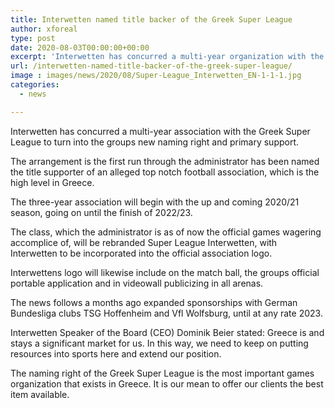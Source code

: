 ```yaml
---
title: Interwetten named title backer of the Greek Super League
author: xforeal 
type: post
date: 2020-08-03T00:00:00+00:00
excerpt: 'Interwetten has concurred a multi-year organization with the Greek Super League to turn into the associations new naming right and primary sponsor '
url: /interwetten-named-title-backer-of-the-greek-super-league/
image : images/news/2020/08/Super-League_Interwetten_EN-1-1-1.jpg
categories:
  - news

---
```

Interwetten has concurred a multi-year association with the Greek Super League to turn into the groups new naming right and primary support. 

The arrangement is the first run through the administrator has been named the title supporter of an alleged top notch football association, which is the high level in Greece. 

The three-year association will begin with the up and coming 2020/21 season, going on until the finish of 2022/23. 

The class, which the administrator is as of now the official games wagering accomplice of, will be rebranded Super League Interwetten, with Interwetten to be incorporated into the official association logo. 

Interwettens logo will likewise include on the match ball, the groups official portable application and in videowall publicizing in all arenas. 

The news follows a months ago expanded sponsorships with German Bundesliga clubs TSG Hoffenheim and Vfl Wolfsburg, until at any rate 2023. 

Interwetten Speaker of the Board (CEO) Dominik Beier stated: Greece is and stays a significant market for us. In this way, we need to keep on putting resources into sports here and extend our position. 

The naming right of the Greek Super League is the most important games organization that exists in Greece. It is our mean to offer our clients the best item available.